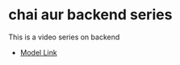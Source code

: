# chai aur backend series 
This  is a video series on backend 

- [Model Link](https://app.eraser.io/workspace/YtPqZ1VogxGy1jzIDkzj)